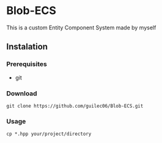 # Blob-ECS
This is a custom Entity Component System made by myself

## Instalation
### Prerequisites
 - git
### Download
```
git clone https://github.com/guilec06/Blob-ECS.git
```

### Usage
```
cp *.hpp your/project/directory
```
